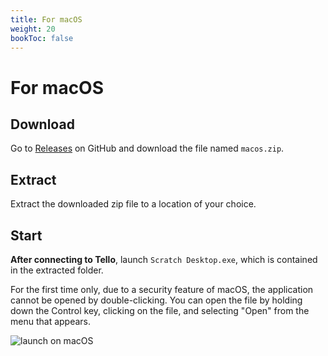 ```yaml
---
title: For macOS
weight: 20
bookToc: false
---
```


# For macOS

## Download
Go to [Releases](https://github.com/kebhr/scratch3-tello/releases) on GitHub and download the file named `macos.zip`.  

## Extract
Extract the downloaded zip file to a location of your choice.

## Start
**After connecting to Tello**, launch `Scratch Desktop.exe`, which is contained in the extracted folder.

For the first time only, due to a security feature of macOS, the application cannot be opened by double-clicking.
You can open the file by holding down the Control key, clicking on the file, and selecting "Open" from the menu that appears.

![launch on macOS](/images/macos_launch.png)
